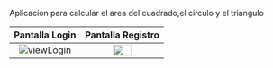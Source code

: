 Aplicacion para calcular el area del cuadrado,el circulo y el triangulo


|                               Pantalla Login                               |                                   Pantalla Registro                                    |
|:------------------------------------------------------------------------------:|:------------------------------------------------------------------------------:|
|  ![viewLogin](https://github.com/saulhervas/BonsaiZen-App/assets/136034899/dbc53b6d-5276-443d-a13f-95336ce6794a)  |  <img src="" style="height: 50%; width:50%;"/>  |
